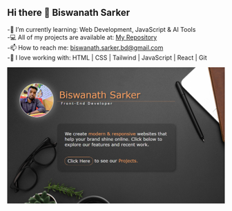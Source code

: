 ## Hi there 👋 Biswanath Sarker
-🌱 I’m currently learning: Web Development, JavaScript & AI Tools  
-💻 All of my projects are available at: [My Repository](https://github.com/BiswanathBD?tab=repositories)  
-📫 How to reach me: biswanath.sarker.bd@gmail.com  
-🚀 I love working with: HTML | CSS | Tailwind | JavaScript | React | Git

<img src="Me.png" alt="My Photo" />
<!--
**BiswanathBD/BiswanathBD** is a ✨ _special_ ✨ repository because its `README.md` (this file) appears on your GitHub profile.

Here are some ideas to get you started:
- 🌱 I’m currently learning ... Web development
- 🤔 I’m looking for help with ...
- 💬 Ask me about ...
- 📫 How to reach me: ...
- 😄 Pronouns: ...
- ⚡ Fun fact: ...
-->
